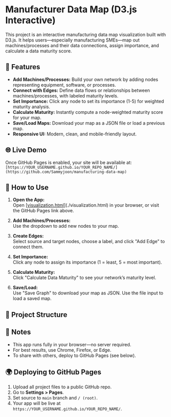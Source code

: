 # Manufacturer Data Map (D3.js Interactive)

This project is an interactive manufacturing data map visualization built with D3.js. It helps users—especially manufacturing SMEs—map out machines/processes and their data connections, assign importance, and calculate a data maturity score.

## 🚀 Features

- **Add Machines/Processes:** Build your own network by adding nodes representing equipment, software, or processes.
- **Connect with Edges:** Define data flows or relationships between machines/processes, with labeled maturity levels.
- **Set Importance:** Click any node to set its importance (1-5) for weighted maturity analysis.
- **Calculate Maturity:** Instantly compute a node-weighted maturity score for your map.
- **Save/Load Maps:** Download your map as a JSON file or load a previous map.
- **Responsive UI:** Modern, clean, and mobile-friendly layout.

## 🌐 Live Demo

Once GitHub Pages is enabled, your site will be available at:  
`[https://YOUR_USERNAME.github.io/YOUR_REPO_NAME/](https://github.com/Sammyjoon/manufacturing-data-map)`

## 📝 How to Use

1. **Open the App:**  
   Open [[visualization.html](cci:7://file:///Users/sammieomranian/Downloads/Data%20map/CSI%20Data%20Map%202/visualization.html:0:0-0:0)](./visualization.html) in your browser, or visit the GitHub Pages link above.

2. **Add Machines/Processes:**  
   Use the dropdown to add new nodes to your map.

3. **Create Edges:**  
   Select source and target nodes, choose a label, and click "Add Edge" to connect them.

4. **Set Importance:**  
   Click any node to assign its importance (1 = least, 5 = most important).

5. **Calculate Maturity:**  
   Click "Calculate Data Maturity" to see your network’s maturity level.

6. **Save/Load:**  
   Use "Save Graph" to download your map as JSON. Use the file input to load a saved map.

## 📂 Project Structure


## 📢 Notes

- This app runs fully in your browser—no server required.
- For best results, use Chrome, Firefox, or Edge.
- To share with others, deploy to GitHub Pages (see below).

## 🌍 Deploying to GitHub Pages

1. Upload all project files to a public GitHub repo.
2. Go to **Settings > Pages**.
3. Set source to `main` branch and `/ (root)`.
4. Your app will be live at `https://YOUR_USERNAME.github.io/YOUR_REPO_NAME/`.

